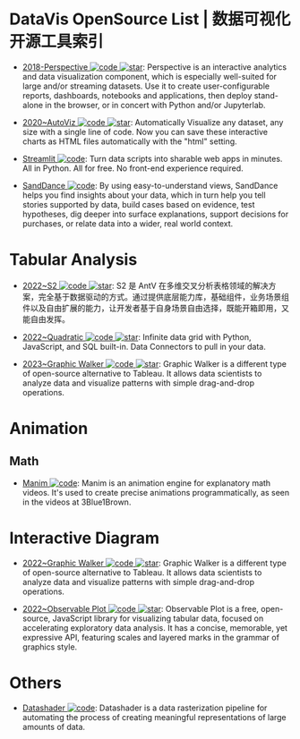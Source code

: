 # DataVis OpenSource List | 数据可视化开源工具索引

- [2018-Perspective ![code](https://ng-tech.icu/assets/code.svg) ![star](https://img.shields.io/github/stars/finos/perspective)](https://github.com/finos/perspective): Perspective is an interactive analytics and data visualization component, which is especially well-suited for large and/or streaming datasets. Use it to create user-configurable reports, dashboards, notebooks and applications, then deploy stand-alone in the browser, or in concert with Python and/or Jupyterlab.

- [2020~AutoViz ![code](https://ng-tech.icu/assets/code.svg) ![star](https://img.shields.io/github/stars/AutoViML/AutoViz)](https://github.com/AutoViML/AutoViz): Automatically Visualize any dataset, any size with a single line of code. Now you can save these interactive charts as HTML files automatically with the "html" setting.

- [Streamlit ![code](https://ng-tech.icu/assets/code.svg)](https://www.streamlit.io/): Turn data scripts into sharable web apps in minutes. All in Python. All for free. No front-end experience required.

- [SandDance ![code](https://ng-tech.icu/assets/code.svg)](https://sanddance.js.org/app/): By using easy-to-understand views, SandDance helps you find insights about your data, which in turn help you tell stories supported by data, build cases based on evidence, test hypotheses, dig deeper into surface explanations, support decisions for purchases, or relate data into a wider, real world context.

# Tabular Analysis

- [2022~S2 ![code](https://ng-tech.icu/assets/code.svg) ![star](https://img.shields.io/github/stars/antvis/S2)](https://github.com/antvis/S2): S2 是 AntV 在多维交叉分析表格领域的解决方案，完全基于数据驱动的方式。通过提供底层能力库，基础组件，业务场景组件以及自由扩展的能力，让开发者基于自身场景自由选择，既能开箱即用，又能自由发挥。

- [2022~Quadratic ![code](https://ng-tech.icu/assets/code.svg) ![star](https://img.shields.io/github/stars/quadratichq/quadratic)](https://github.com/quadratichq/quadratic): Infinite data grid with Python, JavaScript, and SQL built-in. Data Connectors to pull in your data.

- [2023~Graphic Walker ![code](https://ng-tech.icu/assets/code.svg) ![star](https://img.shields.io/github/stars/Kanaries/graphic-walker)](https://github.com/Kanaries/graphic-walker): Graphic Walker is a different type of open-source alternative to Tableau. It allows data scientists to analyze data and visualize patterns with simple drag-and-drop operations.

# Animation

## Math

- [Manim ![code](https://ng-tech.icu/assets/code.svg)](https://github.com/3b1b/manim): Manim is an animation engine for explanatory math videos. It's used to create precise animations programmatically, as seen in the videos at 3Blue1Brown.

# Interactive Diagram

- [2022~Graphic Walker ![code](https://ng-tech.icu/assets/code.svg) ![star](https://img.shields.io/github/stars/Kanaries/graphic-walker)](https://github.com/Kanaries/graphic-walker): Graphic Walker is a different type of open-source alternative to Tableau. It allows data scientists to analyze data and visualize patterns with simple drag-and-drop operations.

- [2022~Observable Plot ![code](https://ng-tech.icu/assets/code.svg) ![star](https://img.shields.io/github/stars/observablehq/plot)](https://github.com/observablehq/plot): Observable Plot is a free, open-source, JavaScript library for visualizing tabular data, focused on accelerating exploratory data analysis. It has a concise, memorable, yet expressive API, featuring scales and layered marks in the grammar of graphics style.

# Others

- [Datashader ![code](https://ng-tech.icu/assets/code.svg)](https://github.com/pyviz/datashader): Datashader is a data rasterization pipeline for automating the process of creating meaningful representations of large amounts of data.
